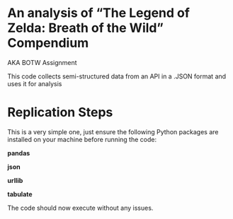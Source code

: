 # An analysis of “The Legend of Zelda: Breath of the Wild” Compendium


AKA BOTW Assignment

This code collects semi-structured data from an API in a .JSON format and uses it for analysis


# Replication Steps
This is a very simple one, just ensure the following Python packages are installed on your machine before running the code:

**pandas**

**json**

**urllib**

**tabulate**


The code should now execute without any issues.
